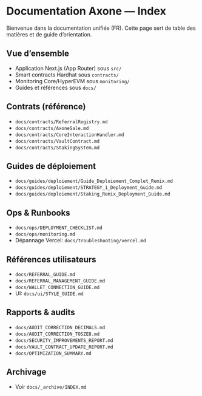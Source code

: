 # Documentation Axone — Index

<!--
title: "Documentation Axone — Index"
lang: fr
updated: 2025-10-24
owner: Axone Team
-->

Bienvenue dans la documentation unifiée (FR). Cette page sert de table des matières et de guide d’orientation.

## Vue d’ensemble
- Application Next.js (App Router) sous `src/`
- Smart contracts Hardhat sous `contracts/`
- Monitoring Core/HyperEVM sous `monitoring/`
- Guides et références sous `docs/`

## Contrats (référence)
- `docs/contracts/ReferralRegistry.md`
- `docs/contracts/AxoneSale.md`
- `docs/contracts/CoreInteractionHandler.md`
- `docs/contracts/VaultContract.md`
- `docs/contracts/StakingSystem.md`

## Guides de déploiement
- `docs/guides/deploiement/Guide_Deploiement_Complet_Remix.md`
- `docs/guides/deploiement/STRATEGY_1_Deployment_Guide.md`
- `docs/guides/deploiement/Staking_Remix_Deployment_Guide.md`

## Ops & Runbooks
- `docs/ops/DEPLOYMENT_CHECKLIST.md`
- `docs/ops/monitoring.md`
- Dépannage Vercel: `docs/troubleshooting/vercel.md`

## Références utilisateurs
- `docs/REFERRAL_GUIDE.md`
- `docs/REFERRAL_MANAGEMENT_GUIDE.md`
- `docs/WALLET_CONNECTION_GUIDE.md`
- UI: `docs/ui/STYLE_GUIDE.md`

## Rapports & audits
- `docs/AUDIT_CORRECTION_DECIMALS.md`
- `docs/AUDIT_CORRECTION_TOSZE8.md`
- `docs/SECURITY_IMPROVEMENTS_REPORT.md`
- `docs/VAULT_CONTRACT_UPDATE_REPORT.md`
- `docs/OPTIMIZATION_SUMMARY.md`

## Archivage
- Voir `docs/_archive/INDEX.md`

